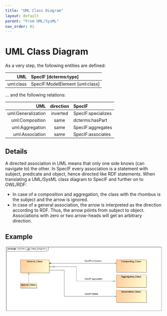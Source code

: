 ```yaml
---
title: "UML Class Diagram"
layout: default
parent: "From UML/SysML"
nav_order: 01
---
```


# UML Class Diagram

As a very step, the following entities are defined:

| UML | SpecIF [dcterms:type] |
| ---: | :--- |
| uml:class | SpecIF:ModelElement [uml:class] |

... and the following relations:

| UML | direction | SpecIF |
| ---: | :---: | :--- |
| uml:Generalization | inverted | SpecIF:specializes |
| uml:Composition | same | dcterms:hasPart |
| uml:Aggregation | same | SpecIF:aggregates |
| uml:Association | same | SpecIF:associates |

## Details

A directed association in UML means that only one side knows (can navigate to) the other. In SpecIF every association is a statement with subject, predicate and object, hence directed like RDF statements. When translating a UML/SysML class diagram to SpecIF and further on to OWL/RDF:
- In case of a composition and aggregation, the class with the rhombus is the subject and the arrow is ignored. 
- In case of a general association, the arrow is interpreted as the direction according to RDF. Thus, the arrow póints from subject to object. Associations with zero or two arrow-heads will get an arbitrary direction.

## Example

![UML Class Diagram](./assets/UML-SysML/Class_Diagram.png)

